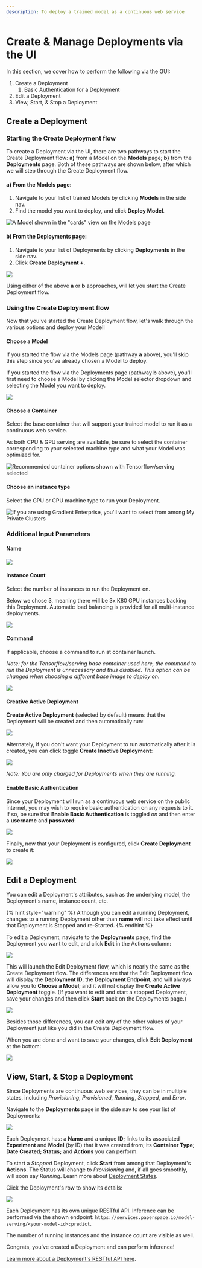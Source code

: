 ```yaml
---
description: To deploy a trained model as a continuous web service
---
```


# Create & Manage Deployments via the UI

In this section, we cover how to perform the following via the GUI:

1. Create a Deployment
   1. Basic Authentication for a Deployment
2. Edit a Deployment
3. View, Start, & Stop a Deployment

## Create a Deployment <a id="create-a-deployment-gui"></a>

### Starting the Create Deployment flow

To create a Deployment via the UI, there are two pathways to start the Create Deployment flow: **a\)** from a Model on the **Models** page; **b\)** from the **Deployments** page. Both of these pathways are shown below, after which we will step through the Create Deployment flow.

#### a\) From the Models page:

1. Navigate to your list of trained Models by clicking **Models** in the side nav.
2. Find the model you want to deploy, and click **Deploy Model**.

![A Model shown in the &quot;cards&quot; view on the Models page](../.gitbook/assets/deploy-model-from-model.png)

#### b\) From the Deployments page:

1. Navigate to your list of Deployments by clicking **Deployments** in the side nav.
2. Click **Create Deployment +**.

![](../.gitbook/assets/create-deployment-from-deployments.png)

Using either of the above **a** or **b** approaches, will let you start the Create Deployment flow.

### Using the Create Deployment flow

Now that you've started the Create Deployment flow, let's walk through the various options and deploy your Model!

#### Choose a Model

If you started the flow via the Models page \(pathway **a** above\), you'll skip this step since you've already chosen a Model to deploy.

If you started the flow via the Deployments page \(pathway **b** above\), you'll first need to choose a Model by clicking the Model selector dropdown and selecting the Model you want to deploy.

![](../.gitbook/assets/create-deployment-header.png)

#### Choose a Container

Select the base container that will support your trained model to run it as a continuous web service.

As both CPU & GPU serving are available, be sure to select the container corresponding to your selected machine type and what your Model was optimized for.

![Recommended container options shown with Tensorflow/serving selected](../.gitbook/assets/screen-shot-2019-12-31-at-1.59.11-pm.png)

#### Choose an instance type

Select the GPU or CPU machine type to run your Deployment.

![If you are using Gradient Enterprise, you&apos;ll want to select from among My Private Clusters](../.gitbook/assets/screen-shot-2019-12-31-at-1.59.02-pm.png)

### Additional Input Parameters

#### Name

![](../.gitbook/assets/screen-shot-2019-12-31-at-2.06.14-pm.png)

#### **Instance Count**

Select the number of instances to run the Deployment on.

Below we chose 3, meaning there will be 3x K80 GPU instances backing this Deployment. Automatic load balancing is provided for all multi-instance deployments.

![](../.gitbook/assets/screen-shot-2019-12-31-at-2.10.15-pm.png)

#### **Command**

If applicable, choose a command to run at container launch.

_Note: for the Tensorflow/serving base container used here, the command to run the Deployment is unnecessary and thus disabled. This option can be changed when choosing a different base image to deploy on._

![](../.gitbook/assets/screen-shot-2019-12-31-at-2.06.32-pm.png)

#### Creative Active Deployment

**Create Active Deployment** \(selected by default\) means that the Deployment will be created and then automatically run:

![](../.gitbook/assets/screen-shot-2019-12-31-at-2.15.49-pm.png)

Alternately, if you don't want your Deployment to run automatically after it is created, you can click toggle **Create Inactive Deployment**:

![](../.gitbook/assets/screen-shot-2019-06-24-at-8.17.48-pm.png)

_Note: You are only charged for Deployments when they are running._

#### Enable Basic Authentication

Since your Deployment will run as a continuous web service on the public internet, you may wish to require basic authentication on any requests to it. If so, be sure that **Enable Basic Authentication** is toggled _on_ and then enter a **username** and **password**:

![](../.gitbook/assets/screen-shot-2019-12-31-at-2.37.18-pm.png)

Finally, now that your Deployment is configured, click **Create Deployment** to create it:

![](../.gitbook/assets/create%20%282%29.png)

## Edit a Deployment

You can edit a Deployment's attributes, such as the underlying model, the Deployment's name, instance count, etc.

{% hint style="warning" %}
Although you can edit a running Deployment, changes to a running Deployment other than **name** will not take effect until that Deployment is Stopped and re-Started.
{% endhint %}

To edit a Deployment, navigate to the **Deployments** page, find the Deployment you want to edit, and click **Edit** in the Actions column:

![](../.gitbook/assets/screen-shot-2019-12-31-at-2.44.20-pm.png)

This will launch the Edit Deployment flow, which is nearly the same as the Create Deployment flow. The differences are that the Edit Deployment flow will display the **Deployment ID**, the **Deployment Endpoint**, and will always allow you to **Choose a Model**; and it will _not_ display the **Create Active Deployment** toggle. \(If you want to edit and start a stopped Deployment, save your changes and then click **Start** back on the Deployments page.\)

![](../.gitbook/assets/screen-shot-2019-12-31-at-3.08.58-pm.png)

Besides those differences, you can edit any of the other values of your Deployment just like you did in the Create Deployment flow.

When you are done and want to save your changes, click **Edit Deployment** at the bottom:

![](../.gitbook/assets/edit.png)

## View, Start, & Stop a Deployment

Since Deployments are continuous web services, they can be in multiple states, including _Provisioning_, _Provisioned_, _Running_, _Stopped_, and _Error_.

Navigate to the **Deployments** page in the side nav to see your list of Deployments:

![](../.gitbook/assets/screen-shot-2019-12-31-at-3.48.12-pm.png)

Each Deployment has: a **Name** and a unique **ID**; links to its associated **Experiment** and **Model** \(by ID\) that it was created from; its **Container Type; Date Created; Status;** and **Actions** you can perform.

To start a _Stopped_ Deployment, click **Start** from among that Deployment's **Actions**. The Status will change to _Provisioning_ and, if all goes smoothly, will soon say _Running_. Learn more about [Deployment States](deployment-states.md).

Click the Deployment's row to show its details:

![](../.gitbook/assets/screen-shot-2019-06-24-at-8.37.24-pm.png)

Each Deployment has its own unique RESTful API. Inference can be performed via the shown endpoint: `https://services.paperspace.io/model-serving/<your-model-id>:predict`.

The number of running instances and the instance count are visible as well.

Congrats, you've created a Deployment and can perform inference!

[Learn more about a Deployment's RESTful API here](deployment-restful-api.md).

